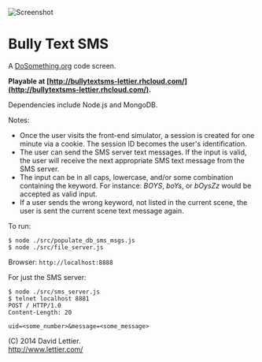 ![Screenshot](http://raw.github.com/lettier/bullytextsms/master/screenshot.jpg)

# Bully Text SMS

A [DoSomething.org](https://www.dosomething.org) code screen.  

**Playable at [http://bullytextsms-lettier.rhcloud.com/](http://bullytextsms-lettier.rhcloud.com/).**

Dependencies include Node.js and MongoDB.

Notes:  

* Once the user visits the front-end simulator, a session is created for one minute via a cookie. The session ID becomes the user's identification.
* The user can send the SMS server text messages. If the input is valid, the user will receive the next appropriate SMS text message from the SMS server. 
* The input can be in all caps, lowercase, and/or some combination containing the keyword. For instance: _BOYS_, _boYs_, or _bOysZz_ would be accepted as valid input. 
* If a user sends the wrong keyword, not listed in the current scene, the user is sent the current scene text message again.

To run:  
```
$ node ./src/populate_db_sms_msgs.js
$ node ./src/file_server.js
```

Browser: `http://localhost:8888`

For just the SMS server:
```
$ node ./src/sms_server.js
$ telnet localhost 8881
POST / HTTP/1.0
Content-Length: 20
  
uid=<some_number>&message=<some_message>
```

(C) 2014 David Lettier.  
http://www.lettier.com/